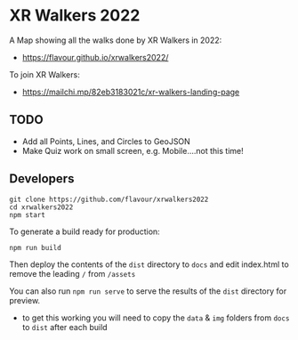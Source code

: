 # XR Walkers 2022

A Map showing all the walks done by XR Walkers in 2022:
* https://flavour.github.io/xrwalkers2022/

To join XR Walkers:
* https://mailchi.mp/82eb3183021c/xr-walkers-landing-page

## TODO
* Add all Points, Lines, and Circles to GeoJSON
* Make Quiz work on small screen, e.g. Mobile....not this time!

## Developers
```
git clone https://github.com/flavour/xrwalkers2022
cd xrwalkers2022
npm start
```

To generate a build ready for production:
```
npm run build
```

Then deploy the contents of the `dist` directory to `docs` and edit index.html to remove the leading `/` from `/assets`

You can also run `npm run serve` to serve the results of the `dist` directory for preview.
- to get this working you will need to copy the `data` & `img` folders from `docs` to `dist` after each build
